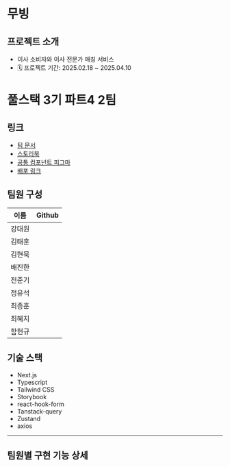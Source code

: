 # 무빙

## 프로젝트 소개

- 이사 소비자와 이사 전문가 매칭 서비스
- 🗓️ 프로젝트 기간: 2025.02.18 ~ 2025.04.10

# 풀스택 3기 파트4 2팀

## 링크
- [팀 문서](https://weak-lancer-c84.notion.site/1a06152b67c6817ebfd7c32764490c9f?v=1a06152b67c681a39668000c39caa079&pvs=4)
- [스토리북](https://d2fawnkpgj9lx8.cloudfront.net/?path=/story/common-moverinfo-templates-moverinfo--written-review-info)
- [공통 컴포넌트 피그마](https://www.figma.com/design/lXt37bEptE7xr8iHeNu1t7/2%ED%8C%80-%EB%AC%B4%EB%B9%99-%EB%AC%B8%EC%84%9C?node-id=0-1&p=f&t=8FxIfnJBhvXWd4p3-0)
- [배포 링크](https://moving-app.site)

## 팀원 구성
| 이름 | Github |
|------|---------|
| 강대원| 
| 김태훈|
| 김현묵|
| 배진한|
| 전준기|
| 정유석|
| 최종훈|
| 최혜지|
| 함헌규|

## 기술 스택

- Next.js
- Typescript
- Tailwind CSS
- Storybook
- react-hook-form
- Tanstack-query
- Zustand
- axios

---

## 팀원별 구현 기능 상세
